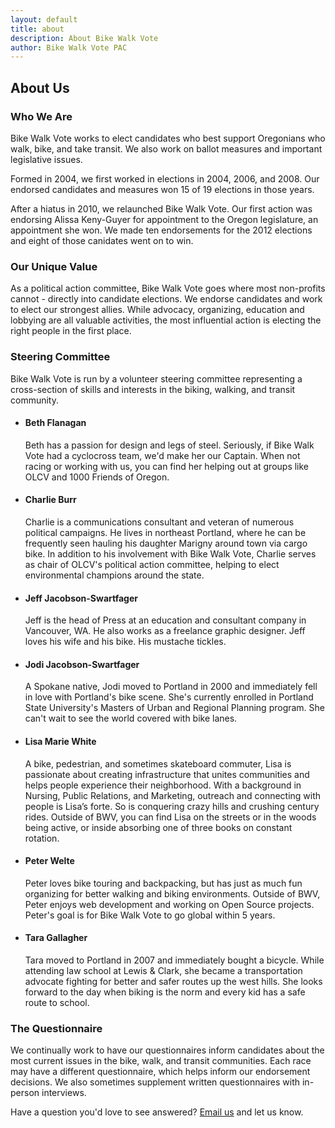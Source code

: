 ```yaml
---
layout: default
title: about
description: About Bike Walk Vote
author: Bike Walk Vote PAC
---
```


## About Us

### Who We Are

Bike Walk Vote works to elect candidates who best support Oregonians who walk, bike, and take transit. We also work on ballot measures and important legislative issues.

Formed in 2004, we first worked in elections in 2004, 2006, and 2008. Our endorsed candidates and measures won 15 of 19 elections in those years.

After a hiatus in 2010, we relaunched Bike Walk Vote. Our first action was endorsing Alissa Keny-Guyer for appointment to the Oregon legislature, an appointment she won. We made ten endorsements for the 2012 elections and eight of those canidates went on to win.

### Our Unique Value

As a political action committee, Bike Walk Vote goes where most non-profits cannot - directly into candidate elections. We endorse candidates and work to elect our strongest allies. While advocacy, organizing, education and lobbying are all valuable activities, the most influential action is electing the right people in the first place.

### Steering Committee

Bike Walk Vote is run by a volunteer steering committee representing a cross-section of skills and interests in the biking, walking, and transit community.

<ul id="steering">
<li>
  <h4>Beth Flanagan</h4>
  <p>Beth has a passion for design and legs of steel.  Seriously, if Bike Walk Vote had a cyclocross team, we'd make her our Captain.  When not racing or working with us, you can find her helping out at groups like OLCV and 1000 Friends of Oregon.</p>
</li>
<li>
  <h4>Charlie Burr</h4>
  <p>Charlie is a communications consultant and veteran of numerous political campaigns. He lives in northeast Portland, where he can be frequently seen hauling his daughter Marigny around town via cargo bike. In addition to his involvement with Bike Walk Vote, Charlie serves as chair of OLCV's political action committee, helping to elect environmental champions around the state.</p>
</li>
<li>
  <h4>Jeff Jacobson-Swartfager</h4>
  <p>Jeff is the head of Press at an education and consultant company in Vancouver, WA. He also works as a freelance graphic designer.
     Jeff loves his wife and his bike.
     His mustache tickles.</p>
</li>
<li>
  <h4>Jodi Jacobson-Swartfager</h4>
  <p>A Spokane native, Jodi moved to Portland in 2000 and immediately fell in love with Portland's bike scene.
      She's currently enrolled in Portland State University's Masters of Urban and Regional Planning program.
      She can't wait to see the world covered with bike lanes.
</li>
<li>
  <h4>Lisa Marie White</h4>
  <p> A bike, pedestrian, and sometimes skateboard commuter, Lisa is passionate about creating infrastructure that unites communities and helps people experience their neighborhood.
     With a background in Nursing, Public Relations, and Marketing, outreach and connecting with people is Lisa’s forte. So is conquering crazy hills and crushing century rides.
     Outside of BWV, you can find Lisa on the streets or in the woods being active, or inside absorbing one of three books on constant rotation.</p>
</li>
<li>
  <h4>Peter Welte</h4>
  <p> Peter loves bike touring and backpacking, but has just as much fun organizing for better walking and biking environments.
     Outside of BWV, Peter enjoys web development and working on Open Source projects.
     Peter's goal is for Bike Walk Vote to go global within 5 years.</p>
</li>
<li>
  <h4>Tara Gallagher</h4>
  <p>Tara moved to Portland in 2007 and immediately bought a bicycle. While attending law school at Lewis & Clark, she became a transportation advocate fighting for better and safer routes up the west hills. She looks forward to the day when biking is the norm and every kid has a safe route to school.</p>
</li>
</ul>

### The Questionnaire

We continually work to have our questionnaires inform candidates about the most current issues in the bike, walk, and transit communities. Each race may have a different questionnaire, which helps inform our endorsement decisions. We also sometimes supplement written questionnaires with in-person interviews.

Have a question you'd love to see answered? <a href="mailto:team@bikewalkvote.org?subject='Suggested Question'">Email us</a> and let us know.

